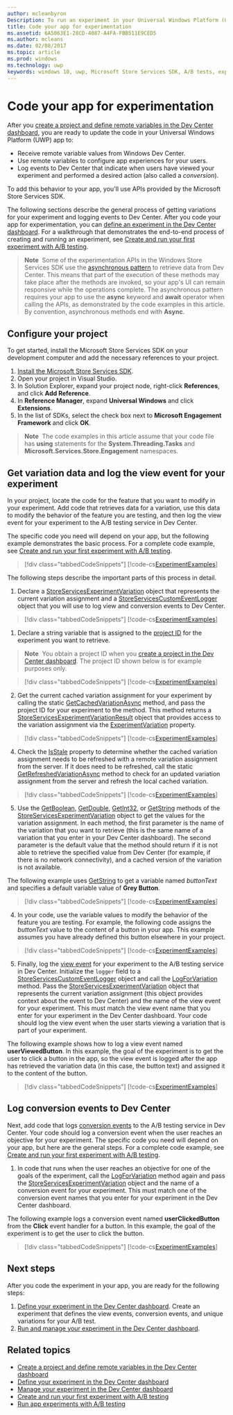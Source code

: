 ```yaml
---
author: mcleanbyron
Description: To run an experiment in your Universal Windows Platform (UWP) app with A/B testing, you must code the experiment in your app.
title: Code your app for experimentation
ms.assetid: 6A5063E1-28CD-4087-A4FA-FBB511E9CED5
ms.author: mcleans
ms.date: 02/08/2017
ms.topic: article
ms.prod: windows
ms.technology: uwp
keywords: windows 10, uwp, Microsoft Store Services SDK, A/B tests, experiments
---
```


# Code your app for experimentation

After you [create a project and define remote variables in the Dev Center dashboard](create-a-project-and-define-remote-variables-in-the-dev-center-dashboard.md), you are ready to update the code in your Universal Windows Platform (UWP) app to:
* Receive remote variable values from Windows Dev Center.
* Use remote variables to configure app experiences for your users.
* Log events to Dev Center that indicate when users have viewed your experiment and performed a desired action (also called a *conversion*).

To add this behavior to your app, you'll use APIs provided by the Microsoft Store Services SDK.

The following sections describe the general process of getting variations for your experiment and logging events to Dev Center. After you code your app for experimentation, you can [define an experiment in the Dev Center dashboard](define-your-experiment-in-the-dev-center-dashboard.md). For a walkthrough that demonstrates the end-to-end process of creating and running an experiment, see [Create and run your first experiment with A/B testing](create-and-run-your-first-experiment-with-a-b-testing.md).

>**Note**&nbsp;&nbsp;Some of the experimentation APIs in the Windows Store Services SDK use the [asynchronous pattern](../threading-async/asynchronous-programming-universal-windows-platform-apps.md) to retrieve data from Dev Center. This means that part of the execution of these methods may take place after the methods are invoked, so your app's UI can remain responsive while the operations complete. The asynchronous pattern requires your app to use the **async** keyword and **await** operator when calling the APIs, as demonstrated by the code examples in this article. By convention, asynchronous methods end with **Async**.

## Configure your project

To get started, install the Microsoft Store Services SDK on your development computer and add the necessary references to your project.

1. [Install the Microsoft Store Services SDK](microsoft-store-services-sdk.md#install-the-sdk).
2. Open your project in Visual Studio.
3. In Solution Explorer, expand your project node, right-click **References**, and click **Add Reference**.
3. In **Reference Manager**, expand **Universal Windows** and click **Extensions**.
4. In the list of SDKs, select the check box next to **Microsoft Engagement Framework** and click **OK**.

>**Note**&nbsp;&nbsp;The code examples in this article assume that your code file has **using** statements for the **System.Threading.Tasks** and **Microsoft.Services.Store.Engagement** namespaces.

## Get variation data and log the view event for your experiment

In your project, locate the code for the feature that you want to modify in your experiment. Add code that retrieves data for a variation, use this data to modify the behavior of the feature you are testing, and then log the view event for your experiment to the A/B testing service in Dev Center.

The specific code you need will depend on your app, but the following example demonstrates the basic process. For a complete code example, see [Create and run your first experiment with A/B testing](create-and-run-your-first-experiment-with-a-b-testing.md).

> [!div class="tabbedCodeSnippets"]
[!code-cs[ExperimentExamples](./code/StoreSDKSamples/cs/ExperimentExamples.cs#ExperimentCodeSample)]

The following steps describe the important parts of this process in detail.

1. Declare a [StoreServicesExperimentVariation](https://msdn.microsoft.com/library/windows/apps/microsoft.services.store.engagement.storeservicesexperimentvariation.aspx) object that represents the current variation assignment and a [StoreServicesCustomEventLogger](https://msdn.microsoft.com/library/windows/apps/microsoft.services.store.engagement.storeservicescustomeventlogger.aspx) object that you will use to log view and conversion events to Dev Center.

  > [!div class="tabbedCodeSnippets"]
  [!code-cs[ExperimentExamples](./code/StoreSDKSamples/cs/ExperimentExamples.cs#Snippet1)]

1. Declare a string variable that is assigned to the [project ID](run-app-experiments-with-a-b-testing.md#terms) for the experiment you want to retrieve.
  >**Note**&nbsp;&nbsp;You obtain a project ID when you [create a project in the Dev Center dashboard](create-a-project-and-define-remote-variables-in-the-dev-center-dashboard.md). The project ID shown below is for example purposes only.

  > [!div class="tabbedCodeSnippets"]
  [!code-cs[ExperimentExamples](./code/StoreSDKSamples/cs/ExperimentExamples.cs#Snippet2)]

2. Get the current cached variation assignment for your experiment by calling the static [GetCachedVariationAsync](https://msdn.microsoft.com/library/windows/apps/microsoft.services.store.engagement.storeservicesexperimentvariation.getcachedvariationasync.aspx) method, and pass the project ID for your experiment to the method. This method returns a [StoreServicesExperimentVariationResult](https://msdn.microsoft.com/library/windows/apps/microsoft.services.store.engagement.storeservicesexperimentvariationresult.aspx) object that provides access to the variation assignment via the [ExperimentVariation](https://msdn.microsoft.com/library/windows/apps/microsoft.services.store.engagement.storeservicesexperimentvariationresult.experimentvariation.aspx) property.

  > [!div class="tabbedCodeSnippets"]
  [!code-cs[ExperimentExamples](./code/StoreSDKSamples/cs/ExperimentExamples.cs#Snippet3)]

4. Check the [IsStale](https://msdn.microsoft.com/library/windows/apps/microsoft.services.store.engagement.storeservicesexperimentvariation.isstale.aspx) property to determine whether the cached variation assignment needs to be refreshed with a remote variation assignment from the server. If it does need to be refreshed, call the static [GetRefreshedVariationAsync](https://msdn.microsoft.com/library/windows/apps/microsoft.services.store.engagement.storeservicesexperimentvariation.getrefreshedvariationasync.aspx) method to check for an updated variation assignment from the server and refresh the local cached variation.

  > [!div class="tabbedCodeSnippets"]
  [!code-cs[ExperimentExamples](./code/StoreSDKSamples/cs/ExperimentExamples.cs#Snippet4)]

5. Use the [GetBoolean](https://msdn.microsoft.com/library/windows/apps/microsoft.services.store.engagement.storeservicesexperimentvariation.getboolean.aspx), [GetDouble](https://msdn.microsoft.com/library/windows/apps/microsoft.services.store.engagement.storeservicesexperimentvariation.getdouble.aspx), [GetInt32](https://msdn.microsoft.com/library/windows/apps/microsoft.services.store.engagement.storeservicesexperimentvariation.getint32.aspx), or [GetString](https://msdn.microsoft.com/library/windows/apps/microsoft.services.store.engagement.storeservicesexperimentvariation.getstring.aspx) methods of the [StoreServicesExperimentVariation](https://msdn.microsoft.com/library/windows/apps/microsoft.services.store.engagement.storeservicesexperimentvariation.aspx) object to get the values for the variation assignment. In each method, the first parameter is the name of the variation that you want to retrieve (this is the same name of a variation that you enter in your Dev Center dashboard). The second parameter is the default value that the method should return if it is not able to retrieve the specified value from Dev Center (for example, if there is no network connectivity), and a cached version of the variation is not available.

  The following example uses [GetString](https://msdn.microsoft.com/library/windows/apps/microsoft.services.store.engagement.storeservicesexperimentvariation.getstring.aspx) to get a variable named *buttonText* and specifies a default variable value of **Grey Button**.

  > [!div class="tabbedCodeSnippets"]
  [!code-cs[ExperimentExamples](./code/StoreSDKSamples/cs/ExperimentExamples.cs#Snippet5)]

4. In your code, use the variable values to modify the behavior of the feature you are testing. For example, the following code assigns the *buttonText* value to the content of a button in your app. This example assumes you have already defined this button elsewhere in your project.

  > [!div class="tabbedCodeSnippets"]
  [!code-cs[ExperimentExamples](./code/StoreSDKSamples/cs/ExperimentExamples.cs#Snippet6)]

5. Finally, log the [view event](run-app-experiments-with-a-b-testing.md#terms) for your experiment to the A/B testing service in Dev Center. Initialize the ```logger``` field to a [StoreServicesCustomEventLogger](https://msdn.microsoft.com/library/windows/apps/microsoft.services.store.engagement.storeservicescustomeventlogger.aspx) object and call the [LogForVariation](https://msdn.microsoft.com/library/windows/apps/microsoft.services.store.engagement.storeservicescustomeventlogger.logforvariation.aspx) method. Pass the [StoreServicesExperimentVariation](https://msdn.microsoft.com/library/windows/apps/microsoft.services.store.engagement.storeservicesexperimentvariation.aspx) object that represents the current variation assignment (this object provides context about the event to Dev Center) and the name of the view event for your experiment. This must match the view event name that you enter for your experiment in the Dev Center dashboard. Your code should log the view event when the user starts viewing a variation that is part of your experiment.

  The following example shows how to log a view event named **userViewedButton**. In this example, the goal of the experiment is to get the user to click a button in the app, so the view event is logged after the app has retrieved the variation data (in this case, the button text) and assigned it to the content of the button.

  > [!div class="tabbedCodeSnippets"]
  [!code-cs[ExperimentExamples](./code/StoreSDKSamples/cs/ExperimentExamples.cs#Snippet7)]

## Log conversion events to Dev Center

Next, add code that logs [conversion events](run-app-experiments-with-a-b-testing.md#terms) to the A/B testing service in Dev Center. Your code should log a conversion event when the user reaches an objective for your experiment. The specific code you need will depend on your app, but here are the general steps. For a complete code example, see [Create and run your first experiment with A/B testing](create-and-run-your-first-experiment-with-a-b-testing.md).

1. In code that runs when the user reaches an objective for one of the goals of the experiment, call the [LogForVariation](https://msdn.microsoft.com/library/windows/apps/microsoft.services.store.engagement.storeservicescustomeventlogger.logforvariation.aspx) method again and pass the [StoreServicesExperimentVariation](https://msdn.microsoft.com/library/windows/apps/microsoft.services.store.engagement.storeservicesexperimentvariation.aspx) object and the name of a conversion event for your experiment. This must match one of the conversion event names that you enter for your experiment in the Dev Center dashboard.

  The following example logs a conversion event named **userClickedButton** from the **Click** event handler for a button. In this example, the goal of the experiment is to get the user to click the button.

  > [!div class="tabbedCodeSnippets"]
  [!code-cs[ExperimentExamples](./code/StoreSDKSamples/cs/ExperimentExamples.cs#Snippet8)]

## Next steps

After you code the experiment in your app, you are ready for the following steps:
1. [Define your experiment in the Dev Center dashboard](define-your-experiment-in-the-dev-center-dashboard.md). Create an experiment that defines the view events, conversion events, and unique variations for your A/B test.
2. [Run and manage your experiment in the Dev Center dashboard](manage-your-experiment.md).


## Related topics

* [Create a project and define remote variables in the Dev Center dashboard](create-a-project-and-define-remote-variables-in-the-dev-center-dashboard.md)
* [Define your experiment in the Dev Center dashboard](define-your-experiment-in-the-dev-center-dashboard.md)
* [Manage your experiment in the Dev Center dashboard](manage-your-experiment.md)
* [Create and run your first experiment with A/B testing](create-and-run-your-first-experiment-with-a-b-testing.md)
* [Run app experiments with A/B testing](run-app-experiments-with-a-b-testing.md)
